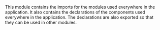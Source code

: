 This module contains the imports for the modules used everywhere in the application. It also contains the declarations of the components used everywhere in the
application. The declarations are also exported so that they can be used in other modules.
